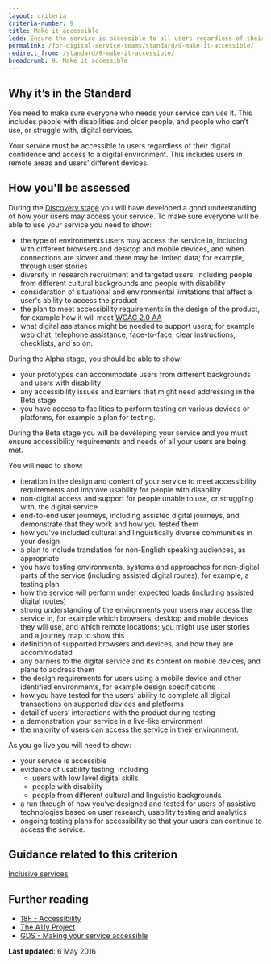 ```yaml
---
layout: criteria
criteria-number: 9
title: Make it accessible
lede: Ensure the service is accessible to all users regardless of their ability and environment. 
permalink: /for-digital-service-teams/standard/9-make-it-accessible/
redirect_from: /standard/9-make-it-accessible/
breadcrumb: 9. Make it accessible
---
```


## Why it’s in the Standard

You need to make sure everyone who needs your service can use it. This includes people with disabilities and older people, and people who can’t use, or struggle with, digital services.

Your service must be accessible to users regardless of their digital confidence and access to a digital environment. This includes users in remote areas and users’ different  devices.

## How you'll be assessed

During the [Discovery stage](/standard/service-design-and-delivery-process/discovery/) you will have developed a good understanding of how your users may access your service. To make sure everyone will be able to use your service you need to show:

- the type of environments users may access the service in, including with different browsers and desktop and mobile devices, and when connections are slower and there may be limited data; for example, through user stories
- diversity in research recruitment and targeted users, including people from different cultural backgrounds and people with disability 
- consideration of situational and environmental limitations that affect a user's ability to access the product
- the plan to meet accessibility requirements in the design of the product, for example how it will meet [WCAG 2.0 AA](https://www.w3.org/WAI/intro/wcag)
- what digital assistance might be needed to support users; for example web chat, telephone assistance, face-to-face, clear instructions, checklists, and so on.

During the Alpha stage, you should be able to show: 

- your prototypes can accommodate users from different backgrounds and users with disability
- any accessibility issues and barriers that might need addressing in the Beta stage
- you have access to facilities to perform testing on various devices or platforms, for example a plan for testing.

During the Beta stage you will be developing your service and you must ensure accessibility requirements and needs of all your users are being met.

You will need to show:

- iteration in the design and content of your service to meet accessibility requirements and improve usability for people with disability 
- non-digital access and support for people unable to use, or struggling with, the digital service
- end-to-end user journeys, including assisted digital journeys, and demonstrate that they work and how you tested them
- how you’ve included cultural and linguistically diverse communities in your design
- a plan to include translation for non-English speaking audiences, as appropriate 
- you have testing environments, systems and approaches for non-digital parts of the service (including assisted digital routes); for example, a testing plan
- how the service will perform under expected loads (including assisted digital routes)
- strong understanding of the environments your users may access the service in, for example which browsers, desktop and mobile devices they will use, and which remote locations; you might use user stories and a journey map to show this
- definition of supported browsers and devices, and how they are accommodated
- any barriers to the digital service and its content on mobile devices, and plans to address them
- the design requirements for users using a mobile device and other identified environments, for example design specifications
- how you have tested for the users’ ability to complete all digital transactions on supported devices and platforms
- detail of users’ interactions with the product during testing
- a demonstration your service in a live-like environment
- the majority of users can access the service in their environment.

As you go live you will need to show:

- your service is accessible
- evidence of usability testing, including
  - users with low level digital skills 
  - people with disability
  - people from different cultural and linguistic backgrounds
- a run through of how you’ve designed and tested for users of assistive technologies based on user research, usability testing and analytics
- ongoing testing plans for accessibility so that your users can continue to access the service.

## Guidance related to this criterion

[Inclusive services](/standard/design-guides/inclusive-services/)

## Further reading

- [18F - Accessibility](https://pages.18f.gov/accessibility/index.html)
- [The A11y Project](http://a11yproject.com/)
- [GDS - Making your service accessible](https://www.gov.uk/service-manual/helping-people-to-use-your-service/making-your-service-accessible-an-introduction)

**Last updated**: 6 May 2016
